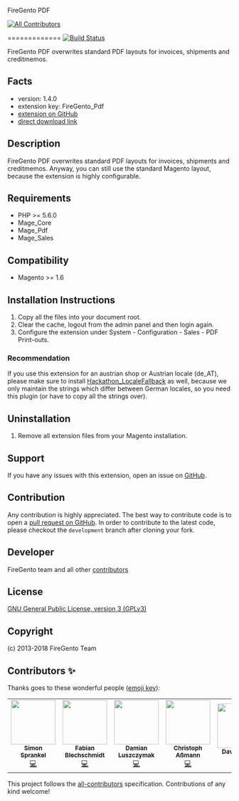FireGento PDF
<!-- ALL-CONTRIBUTORS-BADGE:START - Do not remove or modify this section -->
[![All Contributors](https://img.shields.io/badge/all_contributors-5-orange.svg?style=flat-square)](#contributors-)
<!-- ALL-CONTRIBUTORS-BADGE:END -->
=============
[![Build Status](https://travis-ci.org/firegento/firegento-pdf.svg?branch=development)](https://travis-ci.org/firegento/firegento-pdf/)

FireGento PDF overwrites standard PDF layouts for invoices, shipments and creditmemos.

Facts
-----
- version: 1.4.0
- extension key: FireGento_Pdf
- [extension on GitHub](https://github.com/firegento/firegento-pdf)
- [direct download link](https://github.com/firegento/firegento-pdf/archive/master.zip)

Description
-----------
FireGento PDF overwrites standard PDF layouts for invoices, shipments and creditmemos. Anyway, you can still use the standard Magento layout, because the extension is highly configurable.

Requirements
------------
- PHP >= 5.6.0
- Mage_Core
- Mage_Pdf
- Mage_Sales

Compatibility
-------------
- Magento >= 1.6

Installation Instructions
-------------------------
1. Copy all the files into your document root.
2. Clear the cache, logout from the admin panel and then login again.
3. Configure the extension under System - Configuration - Sales - PDF Print-outs.

### Recommendation
If you use this extension for an austrian shop or Austrian locale (de_AT), please make sure to install [Hackathon_LocaleFallback](https://github.com/magento-hackathon/Hackathon_LocaleFallback) as well, because we only maintain the strings which differ between German locales, so you need this plugin (or have to copy all the strings over). 

Uninstallation
--------------
1. Remove all extension files from your Magento installation.

Support
-------
If you have any issues with this extension, open an issue on [GitHub](https://github.com/firegento/firegento-pdf/issues).

Contribution
------------
Any contribution is highly appreciated. The best way to contribute code is to open a [pull request on GitHub](https://help.github.com/articles/using-pull-requests). In order to contribute to the latest code, please checkout the `development` branch after cloning your fork.

Developer
---------
FireGento team and all other [contributors](https://github.com/firegento/firegento-pdf/contributors)

License
-------
[GNU General Public License, version 3 (GPLv3)](http://opensource.org/licenses/gpl-3.0)

Copyright
---------
(c) 2013-2018 FireGento Team

## Contributors ✨

Thanks goes to these wonderful people ([emoji key](https://allcontributors.org/docs/en/emoji-key)):

<!-- ALL-CONTRIBUTORS-LIST:START - Do not remove or modify this section -->
<!-- prettier-ignore-start -->
<!-- markdownlint-disable -->
<table>
  <tr>
    <td align="center"><a href="https://www.simonsprankel.com/"><img src="https://avatars1.githubusercontent.com/u/930199?v=4" width="100px;" alt=""/><br /><sub><b>Simon Sprankel</b></sub></a><br /><a href="https://github.com/firegento/firegento-pdf/commits?author=sprankhub" title="Code">💻</a></td>
    <td align="center"><a href="http://www.fabian-blechschmidt.de/"><img src="https://avatars1.githubusercontent.com/u/379680?v=4" width="100px;" alt=""/><br /><sub><b>Fabian Blechschmidt</b></sub></a><br /><a href="https://github.com/firegento/firegento-pdf/commits?author=Schrank" title="Code">💻</a></td>
    <td align="center"><a href="https://github.com/daim2k5"><img src="https://avatars3.githubusercontent.com/u/656150?v=4" width="100px;" alt=""/><br /><sub><b>Damian Luszczymak</b></sub></a><br /><a href="https://github.com/firegento/firegento-pdf/commits?author=daim2k5" title="Code">💻</a></td>
    <td align="center"><a href="https://github.com/mam08ixo"><img src="https://avatars0.githubusercontent.com/u/1771622?v=4" width="100px;" alt=""/><br /><sub><b>Christoph Aßmann</b></sub></a><br /><a href="https://github.com/firegento/firegento-pdf/commits?author=mam08ixo" title="Code">💻</a></td>
    <td align="center"><a href="http://www.eyecook.net/"><img src="https://avatars0.githubusercontent.com/u/13577480?v=4" width="100px;" alt=""/><br /><sub><b>David Fecke</b></sub></a><br /><a href="https://github.com/firegento/firegento-pdf/commits?author=leptoquark1" title="Code">💻</a></td>
  </tr>
</table>

<!-- markdownlint-enable -->
<!-- prettier-ignore-end -->
<!-- ALL-CONTRIBUTORS-LIST:END -->

This project follows the [all-contributors](https://github.com/all-contributors/all-contributors) specification. Contributions of any kind welcome!